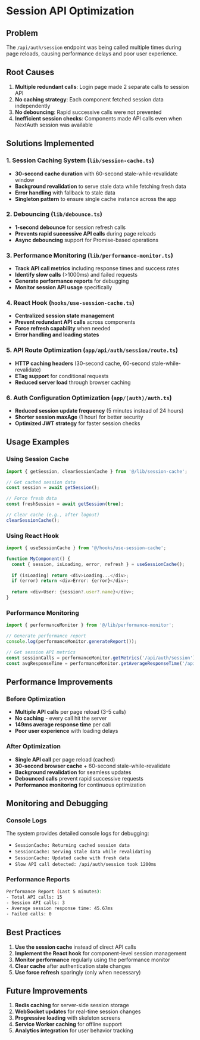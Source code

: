 # Session API Optimization

## Problem
The `/api/auth/session` endpoint was being called multiple times during page reloads, causing performance delays and poor user experience.

## Root Causes
1. **Multiple redundant calls**: Login page made 2 separate calls to session API
2. **No caching strategy**: Each component fetched session data independently
3. **No debouncing**: Rapid successive calls were not prevented
4. **Inefficient session checks**: Components made API calls even when NextAuth session was available

## Solutions Implemented

### 1. Session Caching System (`lib/session-cache.ts`)
- **30-second cache duration** with 60-second stale-while-revalidate window
- **Background revalidation** to serve stale data while fetching fresh data
- **Error handling** with fallback to stale data
- **Singleton pattern** to ensure single cache instance across the app

### 2. Debouncing (`lib/debounce.ts`)
- **1-second debounce** for session refresh calls
- **Prevents rapid successive API calls** during page reloads
- **Async debouncing** support for Promise-based operations

### 3. Performance Monitoring (`lib/performance-monitor.ts`)
- **Track API call metrics** including response times and success rates
- **Identify slow calls** (>1000ms) and failed requests
- **Generate performance reports** for debugging
- **Monitor session API usage** specifically

### 4. React Hook (`hooks/use-session-cache.ts`)
- **Centralized session state management**
- **Prevent redundant API calls** across components
- **Force refresh capability** when needed
- **Error handling and loading states**

### 5. API Route Optimization (`app/api/auth/session/route.ts`)
- **HTTP caching headers** (30-second cache, 60-second stale-while-revalidate)
- **ETag support** for conditional requests
- **Reduced server load** through browser caching

### 6. Auth Configuration Optimization (`app/(auth)/auth.ts`)
- **Reduced session update frequency** (5 minutes instead of 24 hours)
- **Shorter session maxAge** (1 hour) for better security
- **Optimized JWT strategy** for faster session checks

## Usage Examples

### Using Session Cache
```typescript
import { getSession, clearSessionCache } from '@/lib/session-cache';

// Get cached session data
const session = await getSession();

// Force fresh data
const freshSession = await getSession(true);

// Clear cache (e.g., after logout)
clearSessionCache();
```

### Using React Hook
```typescript
import { useSessionCache } from '@/hooks/use-session-cache';

function MyComponent() {
  const { session, isLoading, error, refresh } = useSessionCache();
  
  if (isLoading) return <div>Loading...</div>;
  if (error) return <div>Error: {error}</div>;
  
  return <div>User: {session?.user?.name}</div>;
}
```

### Performance Monitoring
```typescript
import { performanceMonitor } from '@/lib/performance-monitor';

// Generate performance report
console.log(performanceMonitor.generateReport());

// Get session API metrics
const sessionCalls = performanceMonitor.getMetrics('/api/auth/session');
const avgResponseTime = performanceMonitor.getAverageResponseTime('/api/auth/session');
```

## Performance Improvements

### Before Optimization
- **Multiple API calls** per page reload (3-5 calls)
- **No caching** - every call hit the server
- **149ms average response time** per call
- **Poor user experience** with loading delays

### After Optimization
- **Single API call** per page reload (cached)
- **30-second browser cache** + 60-second stale-while-revalidate
- **Background revalidation** for seamless updates
- **Debounced calls** prevent rapid successive requests
- **Performance monitoring** for continuous optimization

## Monitoring and Debugging

### Console Logs
The system provides detailed console logs for debugging:
- `SessionCache: Returning cached session data`
- `SessionCache: Serving stale data while revalidating`
- `SessionCache: Updated cache with fresh data`
- `Slow API call detected: /api/auth/session took 1200ms`

### Performance Reports
```bash
Performance Report (Last 5 minutes):
- Total API calls: 15
- Session API calls: 3
- Average session response time: 45.67ms
- Failed calls: 0
```

## Best Practices

1. **Use the session cache** instead of direct API calls
2. **Implement the React hook** for component-level session management
3. **Monitor performance** regularly using the performance monitor
4. **Clear cache** after authentication state changes
5. **Use force refresh** sparingly (only when necessary)

## Future Improvements

1. **Redis caching** for server-side session storage
2. **WebSocket updates** for real-time session changes
3. **Progressive loading** with skeleton screens
4. **Service Worker caching** for offline support
5. **Analytics integration** for user behavior tracking 